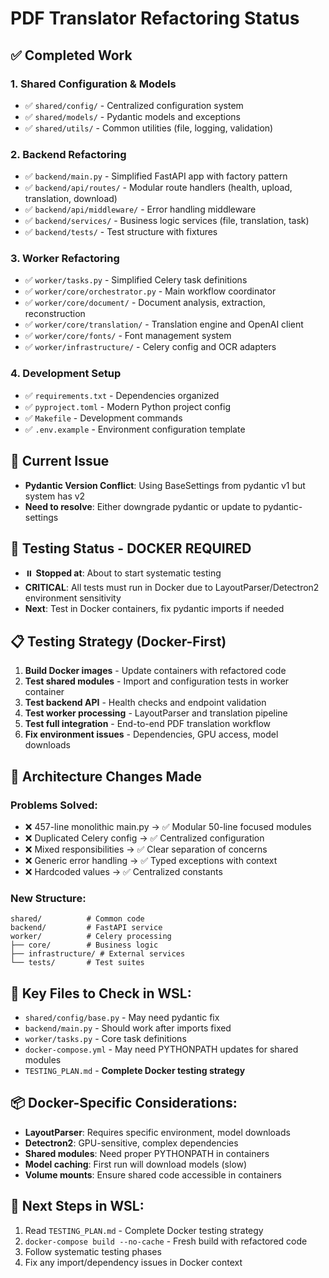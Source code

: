 # PDF Translator Refactoring Status

## ✅ Completed Work

### 1. Shared Configuration & Models
- ✅ `shared/config/` - Centralized configuration system
- ✅ `shared/models/` - Pydantic models and exceptions
- ✅ `shared/utils/` - Common utilities (file, logging, validation)

### 2. Backend Refactoring  
- ✅ `backend/main.py` - Simplified FastAPI app with factory pattern
- ✅ `backend/api/routes/` - Modular route handlers (health, upload, translation, download)
- ✅ `backend/api/middleware/` - Error handling middleware
- ✅ `backend/services/` - Business logic services (file, translation, task)
- ✅ `backend/tests/` - Test structure with fixtures

### 3. Worker Refactoring
- ✅ `worker/tasks.py` - Simplified Celery task definitions
- ✅ `worker/core/orchestrator.py` - Main workflow coordinator
- ✅ `worker/core/document/` - Document analysis, extraction, reconstruction
- ✅ `worker/core/translation/` - Translation engine and OpenAI client
- ✅ `worker/core/fonts/` - Font management system
- ✅ `worker/infrastructure/` - Celery config and OCR adapters

### 4. Development Setup
- ✅ `requirements.txt` - Dependencies organized
- ✅ `pyproject.toml` - Modern Python project config
- ✅ `Makefile` - Development commands
- ✅ `.env.example` - Environment configuration template

## 🚨 Current Issue
- **Pydantic Version Conflict**: Using BaseSettings from pydantic v1 but system has v2
- **Need to resolve**: Either downgrade pydantic or update to pydantic-settings

## 🧪 Testing Status - DOCKER REQUIRED
- ⏸️ **Stopped at**: About to start systematic testing
- **CRITICAL**: All tests must run in Docker due to LayoutParser/Detectron2 environment sensitivity
- **Next**: Test in Docker containers, fix pydantic imports if needed

## 📋 Testing Strategy (Docker-First)
1. **Build Docker images** - Update containers with refactored code
2. **Test shared modules** - Import and configuration tests in worker container
3. **Test backend API** - Health checks and endpoint validation
4. **Test worker processing** - LayoutParser and translation pipeline
5. **Test full integration** - End-to-end PDF translation workflow
6. **Fix environment issues** - Dependencies, GPU access, model downloads

## 🔧 Architecture Changes Made

### Problems Solved:
- ❌ 457-line monolithic main.py → ✅ Modular 50-line focused modules
- ❌ Duplicated Celery config → ✅ Centralized configuration
- ❌ Mixed responsibilities → ✅ Clear separation of concerns
- ❌ Generic error handling → ✅ Typed exceptions with context
- ❌ Hardcoded values → ✅ Centralized constants

### New Structure:
```
shared/          # Common code
backend/         # FastAPI service  
worker/          # Celery processing
├── core/        # Business logic
├── infrastructure/ # External services
└── tests/       # Test suites
```

## 🎯 Key Files to Check in WSL:
- `shared/config/base.py` - May need pydantic fix
- `backend/main.py` - Should work after imports fixed  
- `worker/tasks.py` - Core task definitions
- `docker-compose.yml` - May need PYTHONPATH updates for shared modules
- `TESTING_PLAN.md` - **Complete Docker testing strategy**

## 📦 Docker-Specific Considerations:
- **LayoutParser**: Requires specific environment, model downloads
- **Detectron2**: GPU-sensitive, complex dependencies  
- **Shared modules**: Need proper PYTHONPATH in containers
- **Model caching**: First run will download models (slow)
- **Volume mounts**: Ensure shared code accessible in containers

## 🚀 Next Steps in WSL:
1. Read `TESTING_PLAN.md` - Complete Docker testing strategy
2. `docker-compose build --no-cache` - Fresh build with refactored code
3. Follow systematic testing phases
4. Fix any import/dependency issues in Docker context